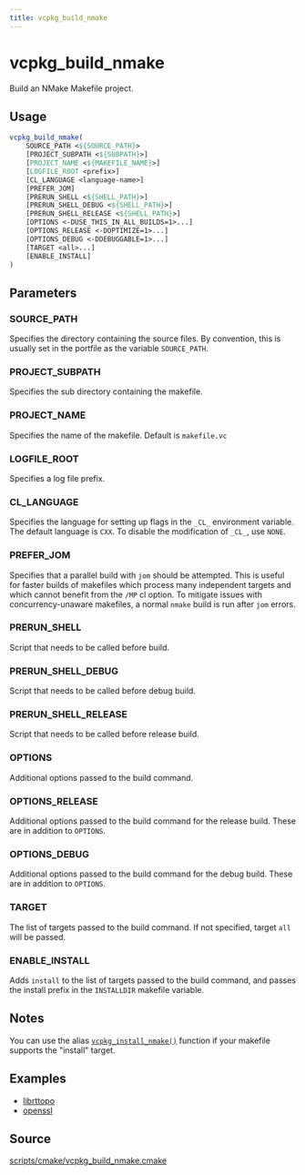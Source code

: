 ```yaml
---
title: vcpkg_build_nmake
---
```


# vcpkg_build_nmake

Build an NMake Makefile project.

## Usage
```cmake
vcpkg_build_nmake(
    SOURCE_PATH <${SOURCE_PATH}>
    [PROJECT_SUBPATH <${SUBPATH}>]
    [PROJECT_NAME <${MAKEFILE_NAME}>]
    [LOGFILE_ROOT <prefix>]
    [CL_LANGUAGE <language-name>]
    [PREFER_JOM]
    [PRERUN_SHELL <${SHELL_PATH}>]
    [PRERUN_SHELL_DEBUG <${SHELL_PATH}>]
    [PRERUN_SHELL_RELEASE <${SHELL_PATH}>]
    [OPTIONS <-DUSE_THIS_IN_ALL_BUILDS=1>...]
    [OPTIONS_RELEASE <-DOPTIMIZE=1>...]
    [OPTIONS_DEBUG <-DDEBUGGABLE=1>...]
    [TARGET <all>...]
    [ENABLE_INSTALL]
)
```

## Parameters
### SOURCE_PATH
Specifies the directory containing the source files.
By convention, this is usually set in the portfile as the variable `SOURCE_PATH`.

### PROJECT_SUBPATH
Specifies the sub directory containing the makefile.

### PROJECT_NAME
Specifies the name of the makefile.
Default is `makefile.vc`

### LOGFILE_ROOT
Specifies a log file prefix.

### CL_LANGUAGE
Specifies the language for setting up flags in the `_CL_` environment variable.
The default language is `CXX`.
To disable the modification of `_CL_`, use `NONE`.

### PREFER_JOM
Specifies that a parallel build with `jom` should be attempted.
This is useful for faster builds of makefiles which process many independent targets
and which cannot benefit from the `/MP` cl option.
To mitigate issues with concurrency-unaware makefiles, a normal `nmake` build is run after `jom` errors.

### PRERUN_SHELL
Script that needs to be called before build.

### PRERUN_SHELL_DEBUG
Script that needs to be called before debug build.

### PRERUN_SHELL_RELEASE
Script that needs to be called before release build.

### OPTIONS
Additional options passed to the build command.

### OPTIONS_RELEASE
Additional options passed to the build command for the release build. These are in addition to `OPTIONS`.

### OPTIONS_DEBUG
Additional options passed to the build command for the debug build. These are in addition to `OPTIONS`.

### TARGET
The list of targets passed to the build command.
If not specified, target `all` will be passed.

### ENABLE_INSTALL
Adds `install` to the list of targets passed to the build command,
and passes the install prefix in the `INSTALLDIR` makefile variable.

## Notes
You can use the alias [`vcpkg_install_nmake()`](vcpkg_install_nmake.md) function if your makefile supports the
"install" target.

## Examples

* [librttopo](https://github.com/microsoft/vcpkg/blob/master/ports/librttopo/portfile.cmake)
* [openssl](https://github.com/microsoft/vcpkg/blob/master/ports/openssl/portfile.cmake)

## Source
[scripts/cmake/vcpkg\_build\_nmake.cmake](https://github.com/Microsoft/vcpkg/blob/master/scripts/cmake/vcpkg_build_nmake.cmake)

